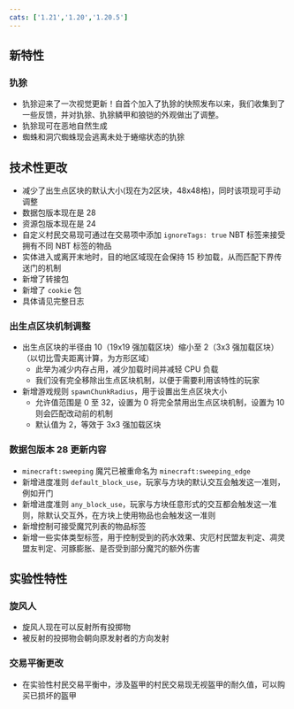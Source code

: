 ```yaml
---
cats: ['1.21','1.20','1.20.5']
---
```

## 新特性
### 犰狳
* 犰狳迎来了一次视觉更新！自首个加入了犰狳的快照发布以来，我们收集到了一些反馈，并对犰狳、犰狳鳞甲和狼铠的外观做出了调整。
* 犰狳现可在恶地自然生成
* 蜘蛛和洞穴蜘蛛现会逃离未处于蜷缩状态的犰狳
## 技术性更改
* 减少了出生点区块的默认大小(现在为2区块，48x48格)，同时该项现可手动调整
* 数据包版本现在是 28
* 资源包版本现在是 24
* 自定义村民交易现可通过在交易项中添加 `ignoreTags: true` NBT 标签来接受拥有不同 NBT 标签的物品
* 实体进入或离开末地时，目的地区域现在会保持 15 秒加载，从而匹配下界传送门的机制
* 新增了转接包
* 新增了 `cookie` 包
* 具体请见完整日志
### 出生点区块机制调整
* 出生点区块的半径由 10（19x19 强加载区块）缩小至 2（3x3 强加载区块）（以切比雪夫距离计算，为方形区域）
    * 此举为减少内存占用，减少加载时间并减轻 CPU 负载
    * 我们没有完全移除出生点区块机制，以便于需要利用该特性的玩家
* 新增游戏规则 `spawnChunkRadius`，用于设置出生点区块大小
    * 允许值范围是 0 至 32，设置为 0 将完全禁用出生点区块机制，设置为 10 则会匹配改动前的机制
    * 默认值为 2，等效于 3x3 强加载区块
### 数据包版本 28 更新内容
* `minecraft:sweeping` 魔咒已被重命名为 `minecraft:sweeping_edge`
* 新增进度准则 `default_block_use`，玩家与方块的默认交互会触发这一准则，例如开门
* 新增进度准则 `any_block_use`，玩家与方块任意形式的交互都会触发这一准则，除默认交互外，在方块上使用物品也会触发这一准则
* 新增控制可接受魔咒列表的物品标签
* 新增一些实体类型标签，用于控制受到的药水效果、灾厄村民盟友判定、凋灵盟友判定、河豚膨胀、是否受到部分魔咒的额外伤害
## 实验性特性
### 旋风人
* 旋风人现在可以反射所有投掷物
* 被反射的投掷物会朝向原发射者的方向发射
### 交易平衡更改
* 在实验性村民交易平衡中，涉及盔甲的村民交易现无视盔甲的耐久值，可以购买已损坏的盔甲